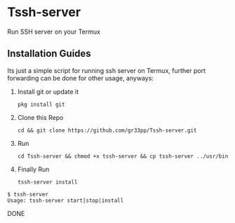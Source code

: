 # Tssh-server
Run SSH server on your Termux
## Installation Guides
Its just a simple script for running ssh server on Termux, further port forwarding can be done for other usage, anyways:

1. Install git or update it

   ```
   pkg install git
   ```
3. Clone this Repo
   
   ```
   cd && git clone https://github.com/gr33pp/Tssh-server.git
   ```
6. Run
   
   ```
   cd Tssh-server && chmod +x tssh-server && cp tssh-server ../usr/bin
   ```
5. Finally Run
   
   ```
   tssh-server install
   ```
   
```
$ tssh-server
Usage: tssh-server start|stop|install
```
DONE
